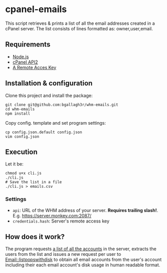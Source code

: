 # cpanel-emails

This script retrieves & prints a list of all the email addresses created in a cPanel server. The list consists of lines formatted as: owner,user,email.

## Requirements

* [Node.js](http://nodejs.org/)
* [cPanel API2](http://docs.cpanel.net/twiki/bin/view/SoftwareDevelopmentKit/ApiIntroduction#API2)
* [A Remote Acces Key](http://docs.cpanel.net/twiki/bin/view/AllDocumentation/WHMDocs/RemoteAccess)

## Installation & configuration

Clone this project and install the package:

```
git clone git@github.com:bgallagh3r/whm-emails.git
cd whm-emails
npm install
```
Copy config. template and set program settings:
```
cp config.json.default config.json
vim config.json
```


## Execution

Let it be:

```
chmod u+x cli.js
./cli.js
# Save the list in a file
./cli.js > emails.csv
```

### Settings

* `api`: URL of the WHM address of your server. **Requires trailing slash!**. E.g. https://server.monkey.com:2087/
* `credentials.hash`: Server's remote access key

## How does it work?

The program requests [a list of all the accounts](https://documentation.cpanel.net/display/SDK/WHM+API+1+Functions+-+listaccts) in the server, extracts the users from the list and issues a new request per user to [Email::listpopswithdisk](https://documentation.cpanel.net/display/DD/cPanel+API+2+Functions+-+Email%3A%3Alistpopswithdisk) to obtain all email accounts from the user's account including their each email account's disk usage in human readable format.

